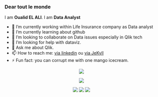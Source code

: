 ### Dear  tout le monde
I am **Oualid EL ALI**. I am  **Data Analyst** 
- 🔭 I’m currently working within Life Insurance company as Data analyst
- 🌱 I’m currently learning about github
- 👯 I’m looking to collaborate on Data issues especially in Qlik tech 
- 🤔 I’m looking for help with dataviz.
- 💬 Ask me about Qlik.
- 📫 How to reach me: [via linkedin](https://www.linkedin.com/in/oualid-el-ali-33697b37/) ou [via JeKyll](https://oelali.github.io/)
- ⚡ Fun fact: you can corrupt me with one mango icecream.

<p align="center">
  <img src="images/userstats.svg" />
</p>

<p align="center">
  <img src="https://oelali.github.io/" />
</p>

<p align="center">
  <img src="http://github-profile-summary-cards.vercel.app/api/cards/repos-per-language?username=hugolpz&theme=default" />
  <img src="http://github-profile-summary-cards.vercel.app/api/cards/most-commit-language?username=hugolpz&theme=default" />
  <img src="http://github-profile-summary-cards.vercel.app/api/cards/productive-time?username=hugolpz&theme=default&utcOffset=1" />
 </p>

